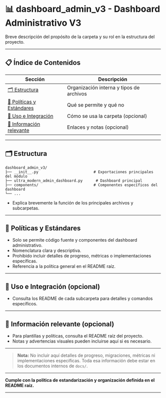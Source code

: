 # 📊 dashboard_admin_v3 - Dashboard Administrativo V3

Breve descripción del propósito de la carpeta y su rol en la estructura del proyecto.

---

## 📋 Índice de Contenidos

| Sección                                             | Descripción                              |
| --------------------------------------------------- | ---------------------------------------- |
| [🗂️ Estructura](#estructura)                         | Organización interna y tipos de archivos |
| [📁 Políticas y Estándares](#políticas-y-estándares) | Qué se permite y qué no                  |
| [🚀 Uso e Integración](#uso-e-integración)           | Cómo se usa la carpeta (opcional)        |
| [📖 Información relevante](#información-relevante)   | Enlaces y notas (opcional)               |

---

## 🗂️ Estructura

```
dashboard_admin_v3/
├── __init__.py                         # Exportaciones principales del módulo
├── ultra_modern_admin_dashboard.py      # Dashboard principal
├── components/                         # Componentes específicos del dashboard
└── ...
```

- Explica brevemente la función de los principales archivos y subcarpetas.

---

## 📁 Políticas y Estándares

- Solo se permite código fuente y componentes del dashboard administrativo.
- Nomenclatura clara y descriptiva.
- Prohibido incluir detalles de progreso, métricas o implementaciones específicas.
- Referencia a la política general en el README raíz.

---

## 🚀 Uso e Integración (opcional)

- Consulta los README de cada subcarpeta para detalles y comandos específicos.

---

## 📖 Información relevante (opcional)

- Para plantillas y políticas, consulta el README raíz del proyecto.
- Notas y advertencias visuales pueden incluirse aquí si es necesario.

---

> **Nota:** No incluir aquí detalles de progreso, migraciones, métricas ni implementaciones específicas. Toda esa información debe estar en los documentos internos de `docs/`.

---

**Cumple con la política de estandarización y organización definida en el README raíz.**

---

